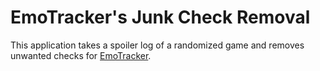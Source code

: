 # EmoTracker's Junk Check Removal
This application takes a spoiler log of a randomized game and removes unwanted checks for [EmoTracker](https://emotracker.net/).